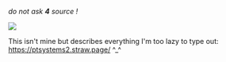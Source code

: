  *do not ask **4** source !*

![](https://64.media.tumblr.com/3209b7240871bf9e5e615a1cf42c675b/6f095fdd9535926c-b0/s1280x1920/ad33f753cb07fb5d1eff0dd3252bff14b8a14521.jpg)

This isn't mine but describes everything I'm too lazy to type out: https://ptsystems2.straw.page/ ^_^
